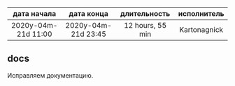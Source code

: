 
| дата начала         |   дата конца        |  длительность    | исполнитель  |
|:-------------------:|:-------------------:|:----------------:|:------------:|
| 2020y-04m-21d 11:00 | 2020y-04m-21d 23:45 | 12 hours, 55 min | Kartonagnick |

docs
---
Исправляем документацию.  